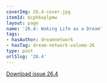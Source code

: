 ```yaml
---
coverImg: 26.4-cover.jpg
itemId: bcphbxplpmw
layout: page
name: '26.4: Waking Life as a Dream'
tags:
- hasAuthor: dreamnetwork
- hasTag: dream-network-volume-26
type: post
urlSlug: '26.4'
---
```

<a href="../files/pdfs/Volume_26/26.4_waking_life_as_dream.pdf" download="">Download issue 26.4</a>